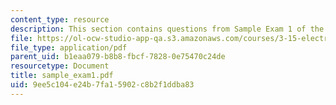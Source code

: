 ```yaml
---
content_type: resource
description: This section contains questions from Sample Exam 1 of the course.
file: https://ol-ocw-studio-app-qa.s3.amazonaws.com/courses/3-15-electrical-optical-magnetic-materials-and-devices-fall-2006/9ee5c104e24b7fa15902c8b2f1ddba83_sample_exam1.pdf
file_type: application/pdf
parent_uid: b1eaa079-b8b8-fbcf-7828-0e75470c24de
resourcetype: Document
title: sample_exam1.pdf
uid: 9ee5c104-e24b-7fa1-5902-c8b2f1ddba83
---
```

